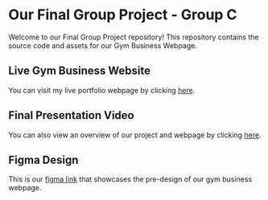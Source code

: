 # Our Final Group Project - Group C

Welcome to our Final Group Project repository! This repository contains the source code and assets for our Gym Business Webpage.

## Live Gym Business Website
You can visit my live portfolio webpage by clicking [here](https://shailipatell.github.io/IS601-final-group-project-group-c/).

## Final Presentation Video
You can also view an overview of our project and webpage by clicking [here](https://youtu.be/IHMrL7PL2P8).

## Figma Design
This is our [figma link](https://www.figma.com/file/kr1c8Fesw2fFt7SXcEG0Xb/Untitled?type=design&node-id=0-1&mode=design&t=G3oINQGgjTyCTgXq-0) that showcases the pre-design of our gym business webpage.
